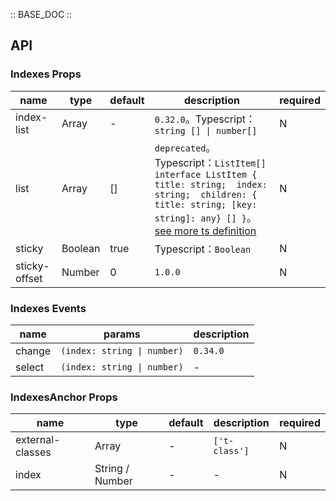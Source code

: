 :: BASE_DOC ::

## API
### Indexes Props

name | type | default | description | required
-- | -- | -- | -- | --
index-list | Array | - | `0.32.0`。Typescript：`string [] \| number[]` | N
list | Array | [] | `deprecated`。Typescript：`ListItem[] ` `interface ListItem { title: string;  index: string;  children: { title: string; [key: string]: any} [] }`。[see more ts definition](https://github.com/Tencent/tdesign-miniprogram/tree/develop/src/indexes/type.ts) | N
sticky | Boolean | true | Typescript：`Boolean` | N
sticky-offset | Number | 0 | `1.0.0` | N

### Indexes Events

name | params | description
-- | -- | --
change | `(index: string \| number)` | `0.34.0`
select | `(index: string \| number)` | \-

### IndexesAnchor Props

name | type | default | description | required
-- | -- | -- | -- | --
external-classes | Array | - | `['t-class']` | N
index | String / Number | - | \- | N
